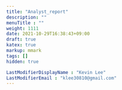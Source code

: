 ```yaml
---
title: "Analyst_report"
description: ""
menuTitle : ""
weight: 1111
date: 2021-10-29T16:38:43+09:00
draft: true
katex: true
markup: mmark
tags: []
hidden: true

LastModifierDisplayName : "Kevin Lee"
LastModifierEmail : "klee30810@gmail.com"
---
```


